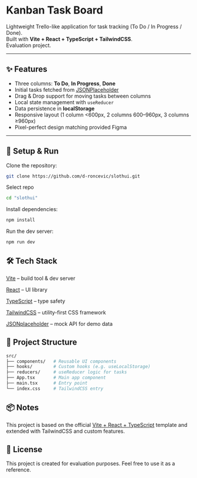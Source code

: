 # Kanban Task Board

Lightweight Trello-like application for task tracking (To Do / In Progress / Done).  
Built with **Vite + React + TypeScript + TailwindCSS**.  
Evaluation project.

---

## ✨ Features

- Three columns: **To Do**, **In Progress**, **Done**
- Initial tasks fetched from [JSONPlaceholder](https://jsonplaceholder.typicode.com/)
- Drag & Drop support for moving tasks between columns
- Local state management with `useReducer`
- Data persistence in **localStorage**
- Responsive layout (1 column <600px, 2 columns 600–960px, 3 columns ≥960px)
- Pixel-perfect design matching provided Figma

---

## 🚀 Setup & Run

Clone the repository:

```bash
git clone https://github.com/d-roncevic/slothui.git
```

Select repo

```bash
cd "slothui"
```

Install dependencies:

```bash
npm install
```

Run the dev server:

```bash
npm run dev
```

## 🛠️ Tech Stack

[Vite](https://vite.dev/) – build tool & dev server

[React](https://react.dev/) – UI library

[TypeScript](https://www.typescriptlang.org/) – type safety

[TailwindCSS](https://tailwindcss.com/) – utility-first CSS framework

[JSONplaceholder](https://jsonplaceholder.typicode.com/) – mock API for demo data

## 📂 Project Structure

```bash
src/
├── components/   # Reusable UI components
├── hooks/        # Custom hooks (e.g. useLocalStorage)
├── reducers/     # useReducer logic for tasks
├── App.tsx       # Main app component
├── main.tsx      # Entry point
└── index.css     # TailwindCSS entry
```

## 📦 Notes

This project is based on the official [Vite + React + TypeScript](https://vite.dev/guide/) template
and extended with TailwindCSS and custom features.

## 📜 License

This project is created for evaluation purposes.
Feel free to use it as a reference.

